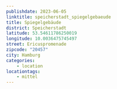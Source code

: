 ```yaml
---
publishdate: 2023-06-05
linktitle: speicherstadt_spiegelgebaeude
title: Spiegelgebäude
district: Speicherstadt
latitude: 53.54611786250019
longitude: 10.0036475745497
street: Ericuspromenade
zipcode: "20457"
city: Hamburg
categories:
    - location
locationtags:
    - mittel
---
```

